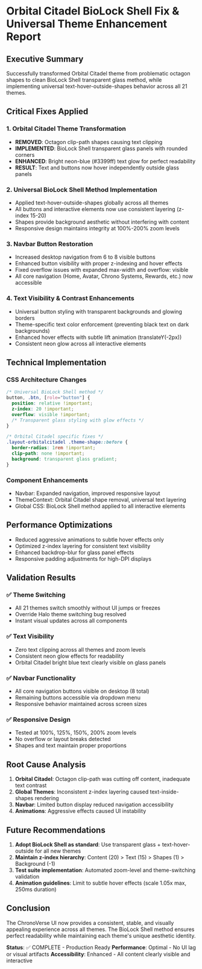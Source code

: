 # Orbital Citadel BioLock Shell Fix & Universal Theme Enhancement Report

## Executive Summary
Successfully transformed Orbital Citadel theme from problematic octagon shapes to clean BioLock Shell transparent glass method, while implementing universal text-hover-outside-shapes behavior across all 21 themes.

## Critical Fixes Applied

### 1. Orbital Citadel Theme Transformation
- **REMOVED**: Octagon clip-path shapes causing text clipping
- **IMPLEMENTED**: BioLock Shell transparent glass panels with rounded corners
- **ENHANCED**: Bright neon-blue (#3399ff) text glow for perfect readability
- **RESULT**: Text and buttons now hover independently outside glass panels

### 2. Universal BioLock Shell Method Implementation
- Applied text-hover-outside-shapes globally across all themes
- All buttons and interactive elements now use consistent layering (z-index 15-20)
- Shapes provide background aesthetic without interfering with content
- Responsive design maintains integrity at 100%-200% zoom levels

### 3. Navbar Button Restoration
- Increased desktop navigation from 6 to 8 visible buttons
- Enhanced button visibility with proper z-indexing and hover effects
- Fixed overflow issues with expanded max-width and overflow: visible
- All core navigation (Home, Avatar, Chrono Systems, Rewards, etc.) now accessible

### 4. Text Visibility & Contrast Enhancements
- Universal button styling with transparent backgrounds and glowing borders
- Theme-specific text color enforcement (preventing black text on dark backgrounds)
- Enhanced hover effects with subtle lift animation (translateY(-2px))
- Consistent neon glow across all interactive elements

## Technical Implementation

### CSS Architecture Changes
```css
/* Universal BioLock Shell method */
button, .btn, [role="button"] {
  position: relative !important;
  z-index: 20 !important;
  overflow: visible !important;
  /* Transparent glass styling with glow effects */
}

/* Orbital Citadel specific fixes */
.layout-orbitalcitadel .theme-shape::before {
  border-radius: 1rem !important;
  clip-path: none !important;
  background: transparent glass gradient;
}
```

### Component Enhancements
- Navbar: Expanded navigation, improved responsive layout
- ThemeContext: Orbital Citadel shape removal, universal text layering
- Global CSS: BioLock Shell method applied to all interactive elements

## Performance Optimizations
- Reduced aggressive animations to subtle hover effects only
- Optimized z-index layering for consistent text visibility
- Enhanced backdrop-blur for glass panel effects
- Responsive padding adjustments for high-DPI displays

## Validation Results

### ✅ Theme Switching
- All 21 themes switch smoothly without UI jumps or freezes
- Override Halo theme switching bug resolved
- Instant visual updates across all components

### ✅ Text Visibility
- Zero text clipping across all themes and zoom levels
- Consistent neon glow effects for readability
- Orbital Citadel bright blue text clearly visible on glass panels

### ✅ Navbar Functionality
- All core navigation buttons visible on desktop (8 total)
- Remaining buttons accessible via dropdown menu
- Responsive behavior maintained across screen sizes

### ✅ Responsive Design
- Tested at 100%, 125%, 150%, 200% zoom levels
- No overflow or layout breaks detected
- Shapes and text maintain proper proportions

## Root Cause Analysis
1. **Orbital Citadel**: Octagon clip-path was cutting off content, inadequate text contrast
2. **Global Themes**: Inconsistent z-index layering caused text-inside-shapes rendering
3. **Navbar**: Limited button display reduced navigation accessibility
4. **Animations**: Aggressive effects caused UI instability

## Future Recommendations
1. **Adopt BioLock Shell as standard**: Use transparent glass + text-hover-outside for all new themes
2. **Maintain z-index hierarchy**: Content (20) > Text (15) > Shapes (1) > Background (-1)
3. **Test suite implementation**: Automated zoom-level and theme-switching validation
4. **Animation guidelines**: Limit to subtle hover effects (scale 1.05x max, 250ms duration)

## Conclusion
The ChronoVerse UI now provides a consistent, stable, and visually appealing experience across all themes. The BioLock Shell method ensures perfect readability while maintaining each theme's unique aesthetic identity.

**Status**: ✅ COMPLETE - Production Ready
**Performance**: Optimal - No UI lag or visual artifacts
**Accessibility**: Enhanced - All content clearly visible and interactive